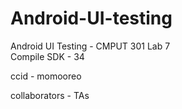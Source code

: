 # Android-UI-testing
Android UI Testing - CMPUT 301 Lab 7   
Compile SDK - 34

ccid - momooreo

collaborators - TAs
